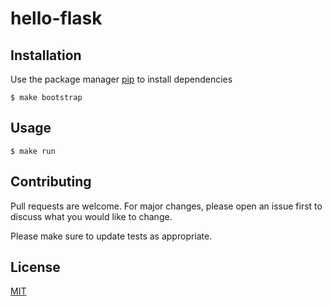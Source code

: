 # hello-flask

## Installation
Use the package manager [pip](https://pip.pypa.io/en/stable/) to install dependencies

```shell script
$ make bootstrap
```

## Usage
```shell script
$ make run
```

## Contributing
Pull requests are welcome. For major changes, please open an issue first to discuss what you would like to change.

Please make sure to update tests as appropriate.

## License
[MIT](https://choosealicense.com/licenses/mit/)

